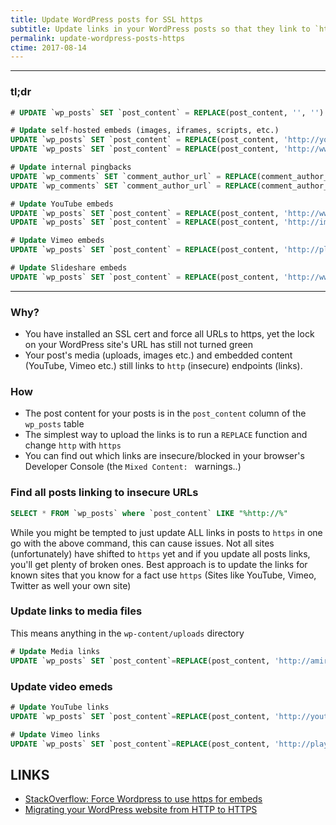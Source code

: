 ```yaml
---
title: Update WordPress posts for SSL https
subtitle: Update links in your WordPress posts so that they link to `https` secure endpoints
permalink: update-wordpress-posts-https
ctime: 2017-08-14
---
```


---
### tl;dr

```sql
# UPDATE `wp_posts` SET `post_content` = REPLACE(post_content, '', '')

# Update self-hosted embeds (images, iframes, scripts, etc.)
UPDATE `wp_posts` SET `post_content` = REPLACE(post_content, 'http://yoursite.com', 'https://yoursite.com');
UPDATE `wp_posts` SET `post_content` = REPLACE(post_content, 'http://www.yoursite.com', 'https://www.yoursite.com');

# Update internal pingbacks
UPDATE `wp_comments` SET `comment_author_url` = REPLACE(comment_author_url, 'http://yoursite.com', 'https://yoursite.com');
UPDATE `wp_comments` SET `comment_author_url` = REPLACE(comment_author_url, 'http://www.yoursite.com', 'https://www.yoursite.com');

# Update YouTube embeds
UPDATE `wp_posts` SET `post_content` = REPLACE(post_content, 'http://www.youtube.com', 'https://www.youtube.com');
UPDATE `wp_posts` SET `post_content` = REPLACE(post_content, 'http://img.youtube.com', 'https://img.youtube.com');

# Update Vimeo embeds
UPDATE `wp_posts` SET `post_content` = REPLACE(post_content, 'http://player.vimeo.com/', 'https://player.vimeo.com/');

# Update Slideshare embeds
UPDATE `wp_posts` SET `post_content` = REPLACE(post_content, 'http://www.slideshare.net', 'https://www.slideshare.net');
```
---

### Why?
- You have installed an SSL cert and force all URLs to https, yet the lock on your WordPress site's URL has still not turned green
- Your post's media (uploads, images etc.) and embedded content (YouTube, Vimeo etc.) still links to `http` (insecure) endpoints (links).


### How
- The post content for your posts is in the `post_content` column of the `wp_posts` table
- The simplest way to upload the links is to run a `REPLACE` function and change `http` with `https`
- You can find out which links are insecure/blocked in your browser's Developer Console (the `Mixed Content: ` warnings..)

### Find all posts linking to insecure URLs

```sql
SELECT * FROM `wp_posts` where `post_content` LIKE "%http://%"
```

While you might be tempted to just update ALL links in posts to `https` in one go with the above command, this can cause issues. Not all sites (unfortunately) have shifted to `https` yet and if you update all posts links, you'll get plenty of broken ones. Best approach is to update the links for known sites that you know for a fact use `https` (Sites like YouTube, Vimeo, Twitter as well your own site)

### Update links to media files
This means anything in the `wp-content/uploads` directory

```sql
# Update Media links
UPDATE `wp_posts` SET `post_content`=REPLACE(post_content, 'http://amiranzur.com/wp-content/uploads', 'https://amiranzur.com/wp-content/uploads')
```

### Update video emeds
```sql
# Update YouTube links
UPDATE `wp_posts` SET `post_content`=REPLACE(post_content, 'http://youtube.com/', 'https://youtube.com/')

# Update Vimeo links
UPDATE `wp_posts` SET `post_content`=REPLACE(post_content, 'http://player.vimeo.com/', 'https://player.vimeo.com/')
```

LINKS
---

- [StackOverflow: Force Wordpress to use https for embeds](https://stackoverflow.com/questions/32687040/force-wordpress-to-use-https-for-embeds)
- [Migrating your WordPress website from HTTP to HTTPS](https://www.bram.us/2014/12/06/migrating-your-wordpress-website-from-http-to-https/)